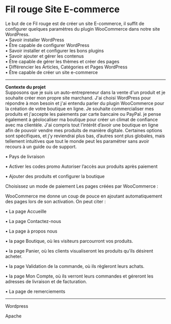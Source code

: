 # Fil rouge Site E-commerce
Le but de ce Fil rouge est de créer un site E-commerce, il suffit de configurer
quelques paramètres du plugin WooCommerce dans notre site WordPress.  
• Savoir installer WordPress  
• Être capable de configurer WordPress  
• Savoir installer et configurer les bons plugins  
• Savoir ajouter et gérer les contenus  
• Être capable de gérer les thèmes et créer des pages  
• Différencier les Articles, Catégories et Pages WordPress  
• Être capable de créer un site e-commerce  
***
**Contexte du projet**  
Supposons que je suis un auto-entrepreneur dans la vente d'un produit et je souhaite créer mon propre site marchand. J'ai choisi WordPress pour répondre à mon besoin et j'ai entendu parler du plugin WooCommerce pour la création de votre boutique en ligne. Je souhaite commercialiser mes produits et j'accepte les paiements par carte bancaire ou PayPal. je pense également à géolocaliser ma boutique pour créer un climat de confiance avec ma clientèle. J'ai compris tout l’intérêt d’avoir une boutique en ligne afin de pouvoir vendre mes produits de manière digitale. Certaines options sont spécifiques, et j’y reviendrai plus bas, d’autres sont plus globales, mais tellement intuitives que tout le monde peut les paramétrer sans avoir recours à un guide ou de support.

• Pays de livraison

• Activer les codes promo Autoriser l’accès aux produits après paiement

• Ajouter des produits et configurer la boutique

Choisissez un mode de paiement Les pages créées par WooCommerce :

WooCommerce me donne un coup de pouce en ajoutant automatiquement des pages lors de son activation. On peut citer :

• La page Accueille

• La page Contactez-nous

• La page à propos nous

• la page Boutique, où les visiteurs parcourront vos produits.

• la page Panier, où les clients visualiseront les produits qu’ils désirent acheter.

• la page Validation de la commande, où ils règleront leurs achats.

• la page Mon Compte, où ils verront leurs commandes et géreront les adresses de livraison et de facturation.

• La page de remerciements  
***
Wordpress

Apache
